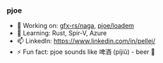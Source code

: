 ### pjoe
- 🔭 Working on: [gfx-rs/naga](https://github.com/gfx-rs/naga), [pjoe/loadem](https://github.com/pjoe/loadem)
- 🌱 Learning: Rust, Spir-V, Azure
- 📫 LinkedIn: https://www.linkedin.com/in/pellej/
- ⚡ Fun fact: pjoe sounds like 啤酒 (píjiŭ) - beer 🍺

<!--
**pjoe/pjoe** is a ✨ _special_ ✨ repository because its `README.md` (this file) appears on your GitHub profile.

Here are some ideas to get you started:

- 🔭 I’m currently working on ...
- 🌱 I’m currently learning ...
- 👯 I’m looking to collaborate on ...
- 🤔 I’m looking for help with ...
- 💬 Ask me about ...
- 📫 How to reach me: ...
- 😄 Pronouns: ...
- ⚡ Fun fact: ...
-->
